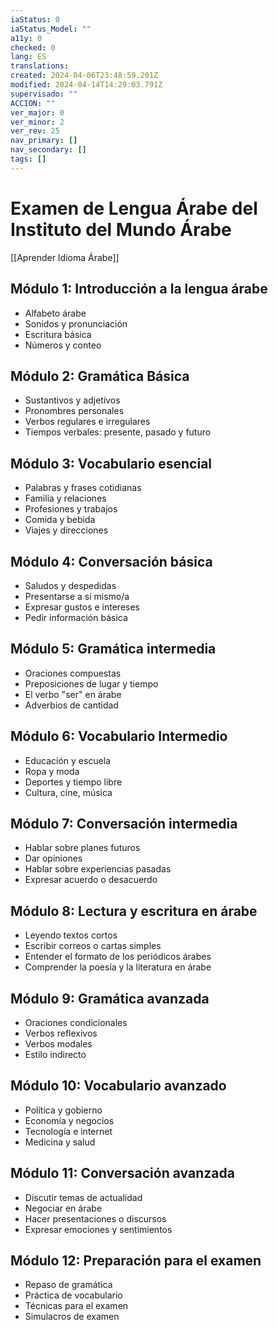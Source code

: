 ```yaml
---
iaStatus: 0
iaStatus_Model: ""
a11y: 0
checked: 0
lang: ES
translations: 
created: 2024-04-06T23:48:59.201Z
modified: 2024-04-14T14:29:03.791Z
supervisado: ""
ACCION: ""
ver_major: 0
ver_minor: 2
ver_rev: 25
nav_primary: []
nav_secondary: []
tags: []
---
```

# Examen de Lengua Árabe del Instituto del Mundo Árabe

[[Aprender Idioma Árabe]]

## Módulo 1: Introducción a la lengua árabe

- Alfabeto árabe
- Sonidos y pronunciación
- Escritura básica
- Números y conteo

## Módulo 2: Gramática Básica

- Sustantivos y adjetivos
- Pronombres personales
- Verbos regulares e irregulares
- Tiempos verbales: presente, pasado y futuro

## Módulo 3: Vocabulario esencial

- Palabras y frases cotidianas 
- Familia y relaciones
- Profesiones y trabajos 
- Comida y bebida 
- Viajes y direcciones 

## Módulo 4: Conversación básica

- Saludos y despedidas 
- Presentarse a sí mismo/a
- Expresar gustos e intereses 
- Pedir información básica 

## Módulo 5: Gramática intermedia 

- Oraciones compuestas 
- Preposiciones de lugar y tiempo 
- El verbo "ser" en árabe 
- Adverbios de cantidad 

## Módulo 6: Vocabulario Intermedio 

 - Educación y escuela 
 - Ropa y moda  
 - Deportes y tiempo libre  
 - Cultura, cine, música  

## Módulo 7: Conversación intermedia 

 - Hablar sobre planes futuros  
 - Dar opiniones  
 - Hablar sobre experiencias pasadas  
 - Expresar acuerdo o desacuerdo  

## Módulo 8: Lectura y escritura en árabe
  
 - Leyendo textos cortos  
 - Escribir correos o cartas simples   
 - Entender el formato de los periódicos árabes   
 - Comprender la poesía y la literatura en árabe 

## Módulo 9: Gramática avanzada

- Oraciones condicionales
- Verbos reflexivos 
- Verbos modales 
- Estilo indirecto 

## Módulo 10: Vocabulario avanzado

 - Política y gobierno  
 - Economía y negocios  
 - Tecnología e internet  
 - Medicina y salud  

## Módulo 11: Conversación avanzada

 - Discutir temas de actualidad   
 - Negociar en árabe    
 - Hacer presentaciones o discursos  
 - Expresar emociones y sentimientos  

## Módulo 12: Preparación para el examen

- Repaso de gramática
- Práctica de vocabulario 
- Técnicas para el examen 
- Simulacros de examen 
